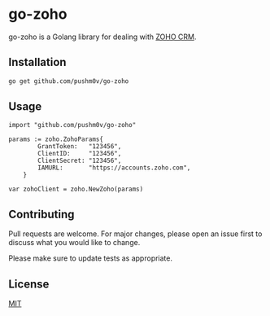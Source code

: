# go-zoho

go-zoho is a Golang library for dealing with [ZOHO CRM](zoho.com).

## Installation

```bash
go get github.com/pushm0v/go-zoho
```

## Usage

```golang
import "github.com/pushm0v/go-zoho"

params := zoho.ZohoParams{
		GrantToken:   "123456",
		ClientID:     "123456",
		ClientSecret: "123456",
		IAMURL:       "https://accounts.zoho.com",
	}

var zohoClient = zoho.NewZoho(params)
```

## Contributing
Pull requests are welcome. For major changes, please open an issue first to discuss what you would like to change.

Please make sure to update tests as appropriate.

## License
[MIT](https://choosealicense.com/licenses/mit/)